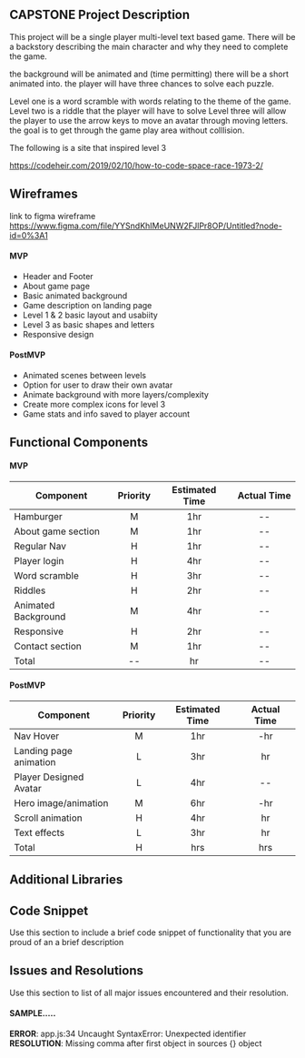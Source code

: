 
## CAPSTONE Project Description
This project will be a single player multi-level text based game. There will be a backstory describing the main character and why they need to complete the game. 

the background will be animated and (time permitting) there will be a short animated into. the player will have three chances to solve each puzzle.

Level one is a word scramble with words relating to the theme of the game.
Level two is a riddle that the player will have to solve
Level three will allow the player to use the arrow keys to move an avatar through moving letters. the goal is to get through the game play area without colllision.


The following is a site that inspired level 3 

https://codeheir.com/2019/02/10/how-to-code-space-race-1973-2/



## Wireframes
link to figma wireframe https://www.figma.com/file/YYSndKhIMeUNW2FJlPr8OP/Untitled?node-id=0%3A1


#### MVP 

- Header and Footer
- About game page
- Basic animated background
- Game description on landing page  
- Level 1 & 2  basic layout and usabiity
- Level 3 as basic shapes and letters
- Responsive design

#### PostMVP 

- Animated scenes between levels 
- Option for user to draw their own avatar
- Animate background with more layers/complexity
- Create more complex icons for level 3
- Game stats and info saved to player account

## Functional Components


#### MVP
| Component | Priority | Estimated Time | Actual Time |
| --- | :---: |  :---: | :---: | 
| Hamburger | M | 1hr | -- |
| About game section  | M | 1hr | -- |
| Regular Nav | H | 1hr | -- |
| Player login | H | 4hr | -- |
| Word scramble | H | 3hr | -- |
| Riddles | H | 2hr | -- |
| Animated Background | M | 4hr | -- | 
| Responsive | H | 2hr | -- |
| Contact section | M | 1hr | -- |
| Total | -- | hr | -- |

#### PostMVP
| Component | Priority | Estimated Time | Actual Time |
| --- | :---: |  :---: | :---: | 
| Nav Hover | M | 1hr | -hr | hr |
| Landing page animation | L | 3hr | hr |
| Player Designed Avatar | L | 4hr | -- |
| Hero image/animation | M | 6hr | -hr | hr |
| Scroll animation | H | 4hr | hr |
| Text effects | L | 3hr | hr |
| Total | H |  hrs| hrs |

## Additional Libraries


## Code Snippet

Use this section to include a brief code snippet of functionality that you are proud of an a brief description  


## Issues and Resolutions
 Use this section to list of all major issues encountered and their resolution.

#### SAMPLE.....
**ERROR**: app.js:34 Uncaught SyntaxError: Unexpected identifier                                
**RESOLUTION**: Missing comma after first object in sources {} object


